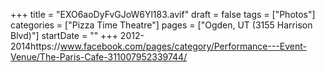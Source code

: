 +++
title = "EXO6aoDyFvGJoW6Yl183.avif"
draft = false
tags = ["Photos"]
categories = ["Pizza Time Theatre"]
pages = ["Ogden, UT (3155 Harrison Blvd)"]
startDate = ""
+++
2012-2014https://www.facebook.com/pages/category/Performance---Event-Venue/The-Paris-Cafe-311007952339744/
